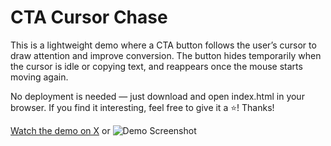 # CTA Cursor Chase

This is a lightweight demo where a CTA button follows the user’s cursor to draw attention and improve conversion.
The button hides temporarily when the cursor is idle or copying text, and reappears once the mouse starts moving again.

No deployment is needed — just download and open index.html in your browser.
If you find it interesting, feel free to give it a ⭐️! Thanks!

[Watch the demo on X](https://x.com/i/status/1920133567470067763)
or
![Demo Screenshot](https://i.ibb.co/Y7JPtFHJ/Clean-Shot-2025-05-07-at-23-12-39.gif)
